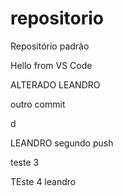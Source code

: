 # repositorio
Repositório padrão

Hello from VS Code


ALTERADO LEANDRO

outro commit

 d

 LEANDRO segundo push


 teste 3


 TEste 4 leandro
 